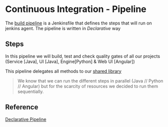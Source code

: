# Continuous Integration - Pipeline

The [build pipeline](../../../../../Jenkinsfile) is a Jenkinsfile that defines the steps that will run on jenkins agent.
The pipeline is written in _Declarative_ way

## Steps

In this pipeline we will build, test and check quality gates of all our projects (Service [Java], UI [Java], Engine[Python] & Web UI [Angular])

This pipeline delegates all methods to our [shared library](Library.md)

> We know that we can run the different steps in parallel (Java // Python // Angular) but for the scarcity of resources we decided to run them sequentially.

## Reference

[Declarative Pipeline](https://www.jenkins.io/doc/book/pipeline/syntax/)
